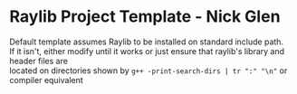 # Raylib Project Template - Nick Glen

Default template assumes Raylib to be installed on standard include path. \
If it isn't, either modify until it works or just ensure that raylib's library and header files are \
located on directories shown by `g++ -print-search-dirs | tr ":" "\n"` or compiler equivalent
